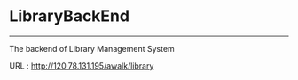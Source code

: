 # LibraryBackEnd
---
The backend of Library Management System

URL : http://120.78.131.195/awalk/library
